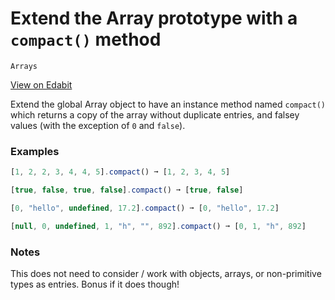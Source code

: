 # Extend the Array prototype with a `compact()` method

`Arrays`

[View on Edabit](https://edabit.com/challenge/SNornDmdQ7ZJngoTn)

Extend the global Array object to have an instance method named `compact()` which returns a copy of the array without duplicate entries, and falsey values (with the exception of `0` and `false`).

### Examples

```js
[1, 2, 2, 3, 4, 4, 5].compact() ➞ [1, 2, 3, 4, 5]

[true, false, true, false].compact() ➞ [true, false]

[0, "hello", undefined, 17.2].compact() ➞ [0, "hello", 17.2]

[null, 0, undefined, 1, "h", "", 892].compact() ➞ [0, 1, "h", 892]
```

### Notes

This does not need to consider / work with objects, arrays, or non-primitive types as entries. Bonus if it does though!
